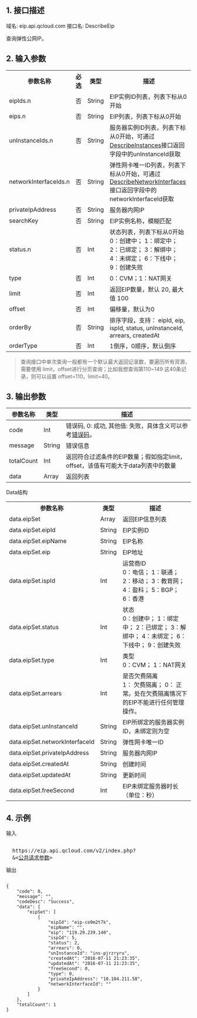 ## 1. 接口描述
 
域名: eip.api.qcloud.com
接口名: DescribeEip

查询弹性公网IP。

 

## 2. 输入参数
 

<table class="t"><tbody><tr>
<th><b>参数名称</b></th>
<th><b>必选</b></th>
<th><b>类型</b></th>
<th><b>描述</b></th>
<tr>
<td> eipIds.n  <td> 否 <td> String <td> EIP实例ID列表，列表下标从0开始
<tr>
<td> eips.n  <td> 否 <td> String <td> EIP列表，列表下标从0开始
<tr>
<td> unInstanceIds.n  <td> 否 <td> String <td> 服务器实例ID列表，列表下标从0开始，可通过<a href="http://www.qcloud.com/doc/api/229/%E6%9F%A5%E7%9C%8B%E5%AE%9E%E4%BE%8B%E5%88%97%E8%A1%A8" title="DescribeInstances">DescribeInstances</a>接口返回字段中的unInstanceId获取
<tr>
<td> networkInterfaceIds.n <td> 否 <td> String <td> 弹性网卡唯一ID列表，列表下标从0开始，可通过<a href="/doc/api/245/4814" title="DescribeNetworkInterfaces">DescribeNetworkInterfaces</a>接口返回字段中的networkInterfaceId获取
<tr>
<td> privateIpAddress  <td> 否 <td> String <td> 服务器内网IP
<tr>
<td> searchKey <td> 否 <td> String <td> EIP实例名称，模糊匹配
<tr>
<td> status.n  <td> 否 <td> Int <td> 状态列表，列表下标从0开始<br>0：创建中； 1：绑定中； 2：已绑定； 3：解绑中； 4：未绑定； 6：下线中； 9：创建失败
<tr>
<td> type  <td> 否 <td> Int <td> 0：CVM；1：NAT网关
<tr>
<td> limit <td> 否 <td> Int <td> 返回EIP数量，默认 20, 最大值 100
<tr>
<td> offset <td> 否 <td> Int <td> 偏移量，默认为0
<tr>
<td> orderBy <td> 否 <td> String <td> 排序字段，支持： eipId, eip, ispId, status, unInstanceId, arrears, createdAt
<tr>
<td> orderType <td> 否 <td> Int <td> 1倒序，0顺序，默认倒序
</tbody></table>

 > 查询接口中单次查询一般都有一个默认最大返回记录数，要遍历所有资源，需要使用 limit，offset进行分页查询；比如我想查询第110~149 这40条记录，则可以设置 offset=110，limit=40。

## 3. 输出参数
 | 参数名称 | 类型 | 描述 |
|---------|---------|---------|
| code |  Int | 错误码, 0: 成功, 其他值: 失败，具体含义可以参考<a href="/doc/api/229/1234" title="错误码">错误码</a>。 |
| message |   String | 错误信息 |
|  totalCount  |  Int |  返回符合过滤条件的EIP数量；假如指定limit，offset，该值有可能大于data列表中的数量 |
| data |   Array | 返回列表 |

Data结构


<table class="t"><tbody><tr>
<th><b>参数名称</b></th>
<th><b>类型</b></th>
<th><b>描述</b></th>
<tr>
<td> data.eipSet <td> Array <td> 返回EIP信息列表
<tr>
<td> data.eipSet.eipId <td> String <td> EIP实例ID
<tr>
<td> data.eipSet.eipName <td> String <td> EIP名称
<tr>
<td> data.eipSet.eip <td> String <td> EIP地址
<tr>
<td> data.eipSet.ispId <td> Int <td> 运营商ID<br> 0：电信； 1：联通； 2：移动； 3：教育网； 4：盈科； 5：BGP； 6：香港
<tr>
<td> data.eipSet.status <td> Int <td> 状态<br> 0：创建中； 1：绑定中； 2：已绑定； 3：解绑中； 4：未绑定； 6：下线中； 9：创建失败
<tr>
<td> data.eipSet.type <td> Int <td> 类型<br> 0：CVM； 1：NAT网关
<tr>
<td> data.eipSet.arrears <td> Int <td> 是否欠费隔离<br> 1： 欠费隔离； 0： 正常。处在欠费隔离情况下的EIP不能进行任何管理操作。
<tr>
<td> data.eipSet.unInstanceId <td> String <td> EIP所绑定的服务器实例ID，未绑定则为空
<tr>
<td> data.eipSet.networkInterfaceId <td> String <td> 弹性网卡唯一ID
<tr>
<td> data.eipSet.privateIpAddress <td> String <td> 服务器内网IP
<tr>
<td> data.eipSet.createdAt <td> String <td> 创建时间
<tr>
<td> data.eipSet.updatedAt <td> String <td> 更新时间
<tr>
<td> data.eipSet.freeSecond <td> Int <td> EIP未绑定服务器时长（单位：秒）
</tbody></table>

 

## 4. 示例
 
输入
<pre>

  https://eip.api.qcloud.com/v2/index.php?
  &<<a href="https://www.qcloud.com/doc/api/229/6976">公共请求参数</a>>
</pre>

输出
```

{
    "code": 0,
    "message": "",
    "codeDesc": "Success",
    "data": {
        "eipSet": [
            {
                "eipId": "eip-co9m2t7k",
                "eipName": "",
                "eip": "119.29.239.140",
                "ispId": 5,
                "status": 2,
                "arrears": 0,
                "unInstanceId": "ins-pjrzryru",
                "createdAt": "2016-07-11 21:23:35",
                "updatedAt": "2016-07-11 21:23:35",
                "freeSecond": 0,
                "type": 0,
                "privateIpAddress": "10.104.211.58",
                "networkInterfaceId": ""
            }
        ]
    },
    "totalCount": 1
}

```

